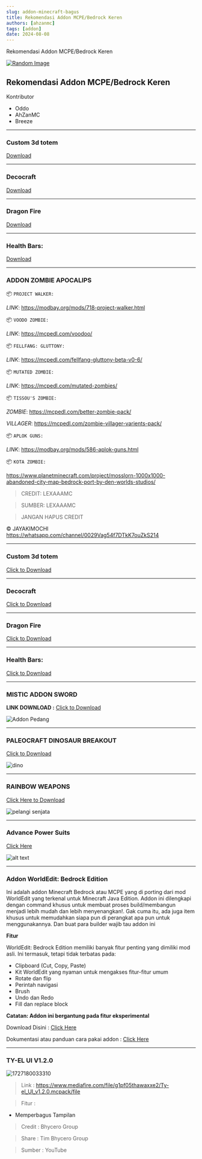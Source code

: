 ```yaml
---
slug: addon-minecraft-bagus
title: Rekomendasi Addon MCPE/Bedrock Keren
authors: [ahzanmc]
tags: [addon]
date: 2024-08-08
---
```


Rekomendasi Addon MCPE/Bedrock Keren
<!-- truncate -->
[![Random Image](https://imapi.ingfomenkrep.my.id/random-image-show)](https://imapi.ingfomenkrep.my.id/random-link)

## Rekomendasi Addon MCPE/Bedrock Keren
Kontributor
- Oddo
- AhZanMC
- Breeze

---
### Custom 3d totem
[Download](https://www.mediafire.com/file/0j47r879wha0946/CUSTOM_3D_TOTEM_%2528Player_Skin_Model%2529.zip/file)

---
### Decocraft
[Download](https://www.mediafire.com/file/zg6y2xg1lcg8brb/Decocraft_Base_By_Void.mcaddon/file)

---
### Dragon Fire
[Download](https://www.mediafire.com/file/jfigpuh3l1lk2ye/DragonFire_Add-on_By_Void.mcaddon/file)

---
### Health Bars:
[Download](https://www.mediafire.com/file/vcj15j3mi0nurnl/Health_Bars.mcaddon/file)

---
### ADDON ZOMBIE APOCALIPS

📦 `PROJECT WALKER:`

*LINK*: https://modbay.org/mods/718-project-walker.html

📦 `VOODO ZOMBIE:`

*LINK*: https://mcpedl.com/voodoo/

📦 `FELLFANG: GLUTTONY:`

*LINK*: https://mcpedl.com/fellfang-gluttony-beta-v0-6/

📦 `MUTATED ZOMBIE:`

*LINK*: https://mcpedl.com/mutated-zombies/

📦 `TISSOU'S ZOMBIE:`

*ZOMBIE*: https://mcpedl.com/better-zombie-pack/

*VILLAGER*: https://mcpedl.com/zombie-villager-varients-pack/

📦 `APLOK GUNS:`

*LINK*: https://modbay.org/mods/586-aplok-guns.html

📦 `KOTA ZOMBIE:`

https://www.planetminecraft.com/project/mosslorn-1000x1000-abandoned-city-map-bedrock-port-by-den-worlds-studios/

> CREDIT: LEXAAAMC

> SUMBER: LEXAAAMC

> JANGAN HAPUS CREDIT

© JAYAKIMOCHI
https://whatsapp.com/channel/0029Vag54f7DTkK7ouZkS214

---
### Custom 3d totem

[Click to Download](https://www.mediafire.com/file/0j47r879wha0946/CUSTOM_3D_TOTEM_%2528Player_Skin_Model%2529.zip/file)

---
### Decocraft

[Click to Download](https://www.mediafire.com/file/zg6y2xg1lcg8brb/Decocraft_Base_By_Void.mcaddon/file)

---
### Dragon Fire

[Click to Download](https://www.mediafire.com/file/jfigpuh3l1lk2ye/DragonFire_Add-on_By_Void.mcaddon/file)

---
### Health Bars:

[Click to Download](https://www.mediafire.com/file/vcj15j3mi0nurnl/Health_Bars.mcaddon/file)

---
### MISTIC ADDON SWORD

**LINK DOWNLOAD :** [Click to Download](https://www.mediafire.com/file/0qljv3uk11bdfta/sword_BE.mcaddon.zip/file)

![Addon Pedang](image/IMG-20240811-WA0095.jpg)

---
### PALEOCRAFT DINOSAUR BREAKOUT

[Click to Download](https://www.mediafire.com/file/23cen182lbxxcrg/Paleocraft_Dinosaur_Breakout_By_Void.mcaddon/file)

![dino](image/IMG-20240811-WA0181.jpg)

---
### RAINBOW WEAPONS

[Click Here to Download](https://www.mediafire.com/file/jyccveos3ciuwtl/RAINBOW_WEAPONS_By_robyDoow_%28world_template%29.mctemplate.zip/file)

![pelangi senjata](image/IMG-20240810-WA0078(1).jpg)

---
### Advance Power Suits

[Click Here](https://www.mediafire.com/file/bsp32ysv1rl8kyy/Advanced_Power_Suits_%2528Add-On%2529.mcaddon/file)

![alt text](image/image.png)

---
### Addon WorldEdit: Bedrock Edition

Ini adalah addon Minecraft Bedrock atau MCPE yang di porting dari mod WorldEdit yang terkenal untuk Minecraft Java Edition. Addon ini dilengkapi dengan command khusus untuk membuat proses build/membangun menjadi lebih mudah dan lebih menyenangkan!. Gak cuma itu, ada juga item khusus untuk memudahkan siapa pun di perangkat apa pun untuk menggunakannya. Dan buat para builder wajib tau addon ini

**Fitur**

WorldEdit: Bedrock Edition memiliki banyak fitur penting yang dimiliki mod asli. Ini termasuk, tetapi tidak terbatas pada:

* Clipboard (Cut, Copy, Paste)
* Kit WorldEdit yang nyaman untuk mengakses fitur-fitur umum
* Rotate dan flip
* Perintah navigasi
* Brush
* Undo dan Redo
* Fill dan replace block

**Catatan: Addon ini bergantung pada fitur eksperimental**

Download Disini : [Click Here](https://mcpedl.com/worldedit-be-addon/)

Dokumentasi atau panduan cara pakai addon : [Click Here](https://worldedit-be-docs.readthedocs.io/en/stable/)

---
### TY-EL UI V1.2.0

![1727180033310](image/1727180033310.png)

> Link :
https://www.mediafire.com/file/g1pf05thawaxxe2/Ty-el_UI_v1.2.0.mcpack/file

> Fitur :
- Memperbagus Tampilan

> Credit : Bhycero Group

> Share : Tim Bhycero Group

> Sumber : YouTube


